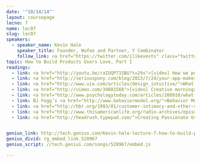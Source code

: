 ```yaml
---
date: '"10/14/14"'
layout: coursepage
lecno: 7
name: lec07
slug: lec07
speakers:
  - speaker_name: Kevin Hale
    speaker_title: Founder, Wufoo and Partner, Y Combinator
    follow_link: <a href="https://twitter.com/ilikevests" class="twitter-follow-button" data-show-count="false" data-show-screen-name="true">Follow @ilikevests</a>
topic: How to Build Products Users Love, Part I
readings:
  - link: <a href="http://youtu.be/raIUQP71SBU?t=29s">[video] How we put Facebook on the path to 1 billion users</a> - Chamath Palihapitiya; <a href="http://blog.chrisbarber.co/transcript-how-we-put-facebook-on-the-path-to-1-billion-users">(user-provided transcript)</a>
  - link: <a href="http://seriouspony.com/blog/2013/7/24/your-app-makes-me-fat">Your App Makes Me Fat</a> by Kathy Sierra
  - link: <a href="http://www.uie.com/articles/design_intuitive/">What Makes a Design Intuitive</a> by Jared Spool
  - link: <a href="http://vimeo.com/34081566">[video] Creative mornings with Ben Chestnut</a>; <a href="http://blog.chrisbarber.co/transcript-creative-mornings-with-ben-chestnut">(user-provided transcript)</a>
  - link: <a href="http://www.psychologytoday.com/articles/200910/what-makes-marriage-work">What Makes Marriages Work</a> by John Gottman, Nan Silver
  - link: BJ Fogg’s <a href="http://www.behaviormodel.org/">Behavior Model</a>
  - link: <a href="http://hbr.org/1993/01/customer-intimacy-and-other-value-disciplines/ar/1">Customer Intimacy and Other Value Disciplines</a>, Harvard Business Review
  - link: <a href="http://www.thisamericanlife.org/radio-archives/episode/261/transcript">The Sanctity of Marriage</a>, This American Life
  - link: <a href="http://headrush.typepad.com/">Creating Passionate Users</a>


genius_link: http://tech.genius.com/Kevin-hale-lecture-7-how-to-build-products-users-love-part-i-annotated
genius_divid: rg_embed_link_528967
genius_script: //tech.genius.com/songs/528967/embed.js

---
```

